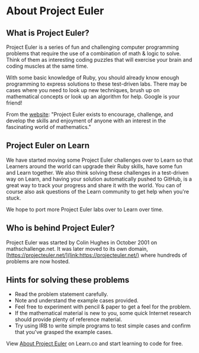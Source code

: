 # About Project Euler

## What is Project Euler?

Project Euler is a series of fun and challenging computer programming problems that require the use of a combination of math & logic to solve. Think of them as interesting coding puzzles that will exercise your brain and coding muscles at the same time. 

With some basic knowledge of Ruby, you should already know enough programming to express solutions to these test-driven labs. There may be cases where you need to look up new techniques, brush up on mathematical concepts or look up an algorithm for help. Google is your friend!

From the [website](https://projecteuler.net/): "Project Euler exists to encourage, challenge, and develop the skills and enjoyment of anyone with an interest in the fascinating world of mathematics."

## Project Euler on Learn

We have started moving some Project Euler challenges over to Learn so that Learners around the world can upgrade their Ruby skills, have some fun and Learn together. We also think solving these challenges in a test-driven way on Learn, and having your solution automatically pushed to GitHub, is a great way to track your progress and share it with the world. You can of course also ask questions of the Learn community to get help when you're stuck. 

We hope to port more Project Euler labs over to Learn over time.

## Who is behind Project Euler?

Project Euler was started by Colin Hughes in October 2001 on mathschallenge.net. It was later moved to its own domain, [https://projecteuler.net/](link:https://projecteuler.net/) where hundreds of problems are now hosted. 

## Hints for solving these problems

- Read the problem statement carefully. 
- Note and understand the example cases provided. 
- Feel free to experiment with pencil & paper to get a feel for the problem. 
- If the mathematical material is new to you, some quick Internet research should provide plenty of reference material. 
- Try using IRB to write simple programs to test simple cases and confirm that you've grasped the example cases. 

<p data-visibility='hidden'>View <a href='https://learn.co/lessons/project-euler-about' title='About Project Euler'>About Project Euler</a> on Learn.co and start learning to code for free.</p>
